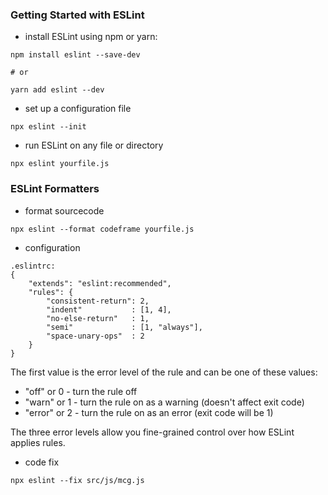 ### Getting Started with ESLint

- install ESLint using npm or yarn:
```
npm install eslint --save-dev

# or

yarn add eslint --dev
```

- set up a configuration file
```
npx eslint --init
```

- run ESLint on any file or directory
```
npx eslint yourfile.js
```

### ESLint Formatters

- format sourcecode

```
npx eslint --format codeframe yourfile.js
```

- configuration

```
.eslintrc:
{
    "extends": "eslint:recommended",
    "rules": {
        "consistent-return": 2,
        "indent"           : [1, 4],
        "no-else-return"   : 1,
        "semi"             : [1, "always"],
        "space-unary-ops"  : 2
    }
}
```

The first value is the error level of the rule and can be one of these values:

- "off" or 0 - turn the rule off
- "warn" or 1 - turn the rule on as a warning (doesn't affect exit code)
- "error" or 2 - turn the rule on as an error (exit code will be 1)

The three error levels allow you fine-grained control over how ESLint applies rules.

- code fix

```
npx eslint --fix src/js/mcg.js 
```
